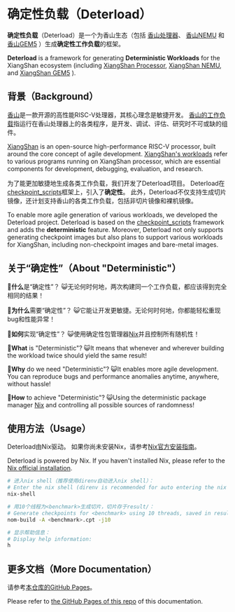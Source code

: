 <!-- ANCHOR: main -->
# 确定性负载（Deterload）

**确定性负载**（Deterload）是一个为香山生态（包括
[香山处理器](https://docs.xiangshan.cc)、
[香山NEMU](https://github.com/OpenXiangShan/NEMU)
和[香山GEM5](https://github.com/OpenXiangShan/GEM5)
）生成**确定性工作负载**的框架。

**Deterload** is a framework for generating **Deterministic Workloads** for the XiangShan ecosystem (including
[XiangShan Processor](https://github.com/OpenXiangShan/XiangShan),
[XiangShan NEMU](https://github.com/OpenXiangShan/NEMU),
and [XiangShan GEM5](https://github.com/OpenXiangShan/GEM5)
).

## 背景（Background）

[香山](https://github.com/OpenXiangShan/XiangShan/)是一款开源的高性能RISC-V处理器，其核心理念是敏捷开发。
[香山的工作负载](https://docs.xiangshan.cc/zh-cn/latest/workloads/overview/)指运行在香山处理器上的各类程序，是开发、调试、评估、研究时不可或缺的组件。

[XiangShan](https://github.com/OpenXiangShan/XiangShan/) is an open-source high-performance RISC-V processor, built around the core concept of agile development.
[XiangShan's workloads](https://docs.xiangshan.cc/zh-cn/latest/workloads/overview/) refer to various programs running on XiangShan processor,
which are essential components for development, debugging, evaluation, and research.

为了能更加敏捷地生成各类工作负载，我们开发了Deterload项目。
Deterload在[checkpoint_scripts](https://github.com/xyyy1420/checkpoint_scripts)框架上，引入了**确定性**。
此外，Deterload不仅支持生成切片镜像，还计划支持香山的各类工作负载，包括非切片镜像和裸机镜像。

To enable more agile generation of various workloads, we developed the Deterload project.
Deterload is based on the [checkpoint_scripts](https://github.com/xyyy1420/checkpoint_scripts) framework and adds the **deterministic** feature.
Moreover, Deterload not only supports generating checkpoint images but also plans to support various workloads for XiangShan, including non-checkpoint images and bare-metal images.

## 关于“确定性”（About "Deterministic"）

🤔**什么**是“确定性”？
😺无论何时何地，两次构建同一个工作负载，都应该得到完全相同的结果！

🤔**为什么**需要“确定性”？
😺它能让开发更敏捷。无论何时何地，你都能轻松重现bug和性能异常！

🤔**如何**实现“确定性”？
😺使用确定性包管理器[Nix](https://nixos.org/)并且控制所有随机性！

🤔**What** is "Deterministic"?
😺It means that whenever and wherever building the workload twice should yield the same result!

🤔**Why** do we need "Deterministic"?
😺It enables more agile development.
You can reproduce bugs and performance anomalies anytime, anywhere, without hassle!

🤔**How** to achieve "Deterministic"?
😺Using the deterministic package manager [Nix](https://nixos.org/) and controlling all possible sources of randomness!

## 使用方法（Usage）

Deterload由Nix驱动。
如果你尚未安装Nix，请参考[Nix官方安装指南](https://nixos.org/download/)。

Deterload is powered by Nix.
If you haven't installed Nix, please refer to the [Nix official installation](https://nixos.org/download/).

```bash
# 进入nix shell（推荐使用direnv自动进入nix shell）：
# Enter the nix shell (direnv is recommended for auto entering the nix shell):
nix-shell

# 用10个线程为<benchmark>生成切片，切片存于result/：
# Generate checkpoints for <benchmark> using 10 threads, saved in result/:
nom-build -A <benchmark>.cpt -j10

# 显示帮助信息：
# Display help information:
h
```

<!-- ANCHOR_END: main -->

## 更多文档（More Documentation）

请参考[本仓库的GitHub Pages](https://openxiangshan.github.io/Deterload/)。

Please refer to [the GitHub Pages of this repo](https://openxiangshan.github.io/Deterload/) of this documentation.
